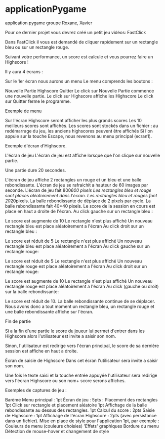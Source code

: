 # applicationPygame
application pygame groupe Roxane, Xavier


Pour ce dernier projet vous devrez créé un petit jeu vidéos: FastClick

Dans FastClick il vous est demandé de cliquer rapidement sur un rectangle bleu ou sur un rectangle rouge.

Suivant votre performance, un score est calcule et vous pourrez faire un Highscore !

Il y aura 4 écrans :

Sur le 1er écran nous aurons un menu
Le menu comprends les boutons :

Nouvelle Partie
Highscore
Quitter
Le click sur Nouvelle Partie commence une nouvelle partie.
Le click sur Highscore affiche les Highscore
Le click sur Quitter ferme le programme.


Exemple de menu

Sur l'écran Highscore seront afficher les plus grands scores
Les 10 meilleurs scores sont affichés.
Les scores sont stockés dans un fichier : au redémarrage du jeu, les anciens highscores peuvent être affichés
Si l'on appuie sur la touche Escape, nous revenons au menu principal (ecran1).


Exemple d'écran d'Highscore.

L'écran de jeu
L'écran de jeu est affiche lorsque que l'on clique sur nouvelle partie.

Une partie dure 20 secondes.

L'écran de jeu affiche 2 rectangles un rouge et un bleu et une balle rebondissante.
L'écran de jeu se rafraichit a hauteur de 60 images par seconde.
L'écran de jeu fait 800*600 pixels
Les rectangles bleu et rouge sont places aléatoirement dans l'écran.
Les rectangles bleu et rouges font 20*20pixels.
La balle rebondissante de déplace de 2 pixels par cycle.
La balle rebondissante fait 40*40 pixels.
Le score de la session en cours est place en haut a droite de l'écran.
Au click gauche sur un rectangle bleu :

Le score est augmente de 10
Le rectangle n'est plus affiché
Un nouveau rectangle bleu est place aléatoirement a l'écran
Au click droit sur un rectangle bleu :

Le score est réduit de 5
Le rectangle n'est plus affiché
Un nouveau rectangle bleu est place aléatoirement a l'écran
Au click gauche sur un rectangle rouge:

Le score est réduit de 5
Le rectangle n'est plus affiché
Un nouveau rectangle rouge est place aléatoirement a l'écran
Au click droit sur un rectangle rouge:

Le score est augmente de 10
Le rectangle n'est plus affiché
Un nouveau rectangle rouge est place aléatoirement a l'écran
Au click (gauche ou droit) sur la balle rebondissante:

Le score est réduit de 10.
La balle rebondissante continue de se déplacer.
Nous avons donc a tout moment un rectangle bleu, un rectangle rouge et une balle rebondissante affiche sur l'écran.

  

  

Fin de partie

Si a la fin d'une partie le score du joueur lui permet d'entrer dans les Highscore alors l'utilisateur est invite a saisir son nom.

Sinon, l'utilisateur est redirige vers l'écran principal, le score de sa dernière session est affiche en haut a droite.

   

   

Écran de saisie de Highscore
Dans cet écran l'utilisateur sera invite a saisir son nom. 

Une fois le texte saisi et la touche entrée appuyée l'utilisateur sera redirige vers l'écran Highscore ou son nom+ score serons affiches.

 

 Exemples de captures de jeu :






 

Barème
Menu principal : 1pt
Écran de jeu : 5pts :
Placement des rectangles 1pt
Click sur rectangle et placement aléatoire 1pt
Affichage de la balle rebondissante au dessus des rectangles. 1pt
Calcul du score : 2pts
Saisie de Highscore : 1pt
Affichage de l'écran Highscore : 2pts (avec persistance dans un fichier).
Mise en place de style pour l'application 1pt, par exemple : 
Couleurs de menu (couleurs choisies)
'Effets' graphiques
Bordure du menu
Détection de mouse-hover et changement de style
